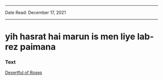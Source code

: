
---

Date Read: December 17, 2021

---


# yih hasrat hai marun is men liye lab-rez paimana


### Text

[Desertful of Roses](http://www.columbia.edu/itc/mealac/pritchett/00garden/00c/0084/index_0084.html)

